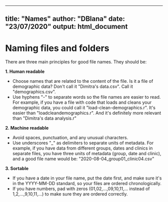 
---
title: "Names"
author: "DBlana"
date: "23/07/2020"
output: html_document
---

# Naming files and folders

There are three main principles for good file names. They should be:

**1. Human readable**

+ Choose names that are related to the content of the file. Is it a file of demographic data? Don't call it "Dimitra's data.csv". Call it "demographics.csv".
+ Use hyphens "-" to separate words so the file names are easier to read. For example, if you have a file with code that loads and cleans your demographic data, you could call it "load-clean-demographics.r". It's easier than "loadcleandemographics.r". And it's definitely more relevant than "Dimitra's data analysis.r" 

**2. Machine readable**

+ Avoid spaces, punctuation, and any unusual characters.
+ Use underscores "_" as delimiters to separate units of metadata. For example, if you have data from different groups, dates and clinics in separate files, you have three units of metadata (group, date and clinic), and a good file name would be: "2020-08-04_group01_clinic04.csv"  

**3. Sortable**

+ If you have a date in your file name, put the date first, and make sure it's in the YYYY-MM-DD standard, so your files are ordered chronologically.
+ If you have numbers, pad with zeros (01,02,...,09,10,11,... instead of 1,2,...,9,10,11,...) to make sure they are ordered correctly.
